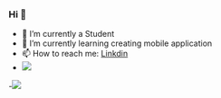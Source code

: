 ### Hi 👋

- 🔭 I’m currently a Student
- 🌱 I’m currently learning creating mobile application
- 📫 How to reach me: [Linkdin](https://www.linkedin.com/in/moulia-das-proma-1b2401230/)
- <img src="https://github-readme-stats.vercel.app/api?username=moulia-proma&&show_icons=true&title_color=ffffff&icon_color=bb2acf&text_color=daf7dc&bg_color=151515">
-<img src="https://github-readme-stats.vercel.app/api/top-langs/?username=moulia-proma&layout=compact">
